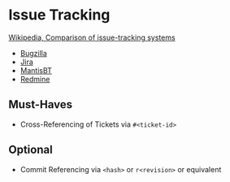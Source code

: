 # Issue Tracking #

[Wikipedia, Comparison of issue-tracking systems](http://en.wikipedia.org/wiki/Comparison_of_issue-tracking_systems)

- [Bugzilla](http://www.bugzilla.org/)
- [Jira](http://www.atlassian.com/software/jira)
- [MantisBT](http://www.mantisbt.org/)
- [Redmine](http://www.redmine.org/)

## Must-Haves ##

- Cross-Referencing of Tickets via `#<ticket-id>`

## Optional ##

- Commit Referencing via `<hash>` or `r<revision>` or equivalent